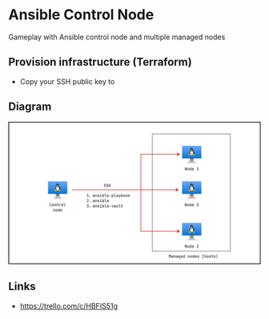 # Ansible Control Node

Gameplay with Ansible control node and multiple managed nodes

## Provision infrastructure (Terraform)

- Copy your SSH public key to 

## Diagram

![ansible_concept](./img/Ansible_concept.png)

## Links

- https://trello.com/c/HBFIS51g